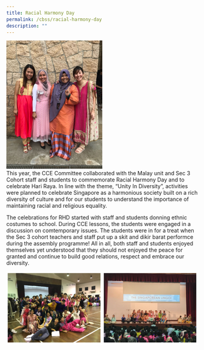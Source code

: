 ```yaml
---
title: Racial Harmony Day
permalink: /cbss/racial-harmony-day
description: ""
---
```

<div>
<div style="float: right">
<img src="/images/racial-harmony-2.jpg" 
     style="width:50%">
</div>
<div>
<p>This year, the CCE Committee collaborated with the Malay unit and Sec 3 Cohort staff and students to&nbsp;commemorate Racial Harmony Day and to celebrate Hari Raya. In line with the theme, &ldquo;Unity In Diversity&rdquo;, activities were planned to celebrate Singapore as a harmonious society built on a rich diversity of culture and for our students to understand the importance of maintaining racial and religious equality.&nbsp;</p>
<p>The celebrations for RHD started with staff and students donning ethnic costumes to school. During CCE lessons, the students were engaged in a discussion on comtemporary issues. The students were in for a treat when the Sec 3 cohort teachers and staff put up a skit and dikir barat performce during the assembly programme! All in all, both staff and students enjoyed themselves yet understood that they should not enjoyed the peace for granted and continue to build good relations, respect and embrace our diversity.</p>
</div>
</div>

![](/images/rhd.png)